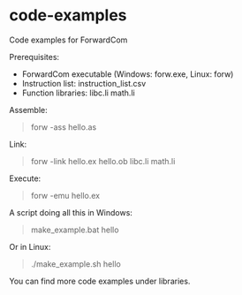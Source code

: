 # code-examples
Code examples for ForwardCom

Prerequisites:
* ForwardCom executable (Windows: forw.exe, Linux: forw)
* Instruction list: instruction_list.csv
* Function libraries: libc.li math.li

Assemble:
> forw -ass hello.as

Link:
> forw -link hello.ex hello.ob libc.li math.li

Execute:
> forw -emu hello.ex


A script doing all this in Windows:
> make_example.bat hello

Or in Linux: 
>./make_example.sh hello


You can find more code examples under libraries.
